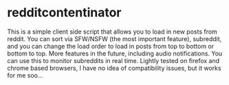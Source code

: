# redditcontentinator

This is a simple client side script that allows you to load in new posts from reddit. You can sort via SFW/NSFW (the most important feature), subreddit, and you can change the load order to load in posts from top to bottom or bottom to top. More features in the future, including audio notifications. You can use this to monitor subreddits in real time. Lightly tested on firefox and chrome based browsers, I have no idea of compatibility issues, but it works for me soo...
